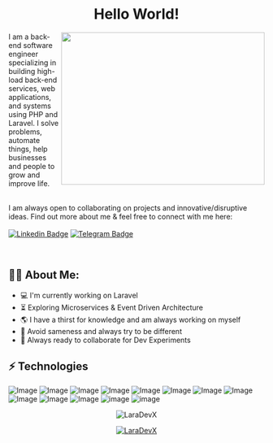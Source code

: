 <h1 align="center">Hello World!</h1>

   <img align="right" src="https://i.pinimg.com/474x/4e/03/87/4e03872d7166cc5ed92c490708af3261.jpg" alt="" width="400" height="300">
    
 I am a back-end software engineer specializing in building high-load back-end services, web applications, and systems using PHP and Laravel. I solve problems, automate things, help businesses and people to grow and improve life.<br><br>

I am always open to collaborating on projects and innovative/disruptive ideas. Find out more about me & feel free to connect with me here:
<br><br>
[![Linkedin Badge](https://img.shields.io/badge/-dilshoda_qambarova-blue?style=flat-square&logo=Linkedin&logoColor=white&link=[https://www.linkedin.com/in/dilshoda-qambarova-802482325/])](https://www.linkedin.com/in/dilshoda-qambarova-802482325/) 
[![Telegram Badge](https://img.shields.io/badge/@Dilshoda_Qambarova-2CA5E0?style=flat-square&logo=telegram&logoColor=white&link=https://t.me/Dilshoda_Qambarova)](https://t.me/Dilshoda_Qambarova) 

  <br>
<h2 align="left">👩‍💻 About Me:</h2>

- :computer: I'm currently working on Laravel
- :hourglass_flowing_sand:  Exploring Microservices & Event Driven Architecture
- :earth_americas: I have a thirst for knowledge and am always working on myself
- :massage: Avoid sameness and always try to be different
- :rocket: Always ready to collaborate for Dev Experiments

## ⚡ Technologies

![Image](https://img.shields.io/badge/Laravel-FF2D20?style=for-the-badge&logo=laravel&logoColor=white)
![Image](https://img.shields.io/badge/php-777BB4?style=for-the-badge&logo=php&logoColor=white)
![Image](https://img.shields.io/badge/MySQL-005C84?style=for-the-badge&logo=mysql&logoColor=white)
![Image](https://img.shields.io/badge/JavaScript-323330?style=for-the-badge&logo=javascript&logoColor=F7DF1E)
![Image](https://img.shields.io/badge/Git-F05032?style=for-the-badge&logo=git&logoColor=white)
![Image](https://img.shields.io/badge/LinkedIn-0077B5?style=for-the-badge&logo=linkedin&logoColor=white)
![Image](https://img.shields.io/badge/C-00599C?style=for-the-badge&logo=c&logoColor=white)
![Image](https://img.shields.io/badge/CSS3-1572B6?style=for-the-badge&logo=css3&logoColor=white)
![Image](https://img.shields.io/badge/HTML5-E34F26?style=for-the-badge&logo=html5&logoColor=white)
![Image](https://img.shields.io/badge/Sqlite-E34F26?style=for-the-badge&logo=sqlite&logoColor=white)
![Image](https://img.shields.io/badge/GitHub-100000?style=for-the-badge&logo=github&logoColor=white)
![image](https://img.shields.io/badge/PostgreSQL-336791?style=for-the-badge&logo=postgresql&logoColor=white)
![image](https://img.shields.io/badge/C%23-239120?style=for-the-badge&logo=csharp&logoColor=white)


<p align="center"> <img src="https://github-readme-stats.vercel.app/api?username=LaraDevX&show_icons=true&theme=gotham" alt="LaraDevX" />

<p align="center"> <a href="https://github.com/ryo-ma/github-profile-trophy"><img src="https://github-profile-trophy.vercel.app/?username=LaraDevX&theme=onestar&row=1&margin-w=15&margin-h=15&no-bg=true" alt="LaraDevX" /></a> </p>
